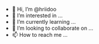 - 👋 Hi, I’m @hriidoo
- 👀 I’m interested in ...
- 🌱 I’m currently learning ...
- 💞️ I’m looking to collaborate on ...
- 📫 How to reach me ...

<!---
hriidoo/hriidoo is a ✨ special ✨ repository because its `README.md` (this file) appears on your GitHub profile.
You can click the Preview link to take a look at your changes.
--->
